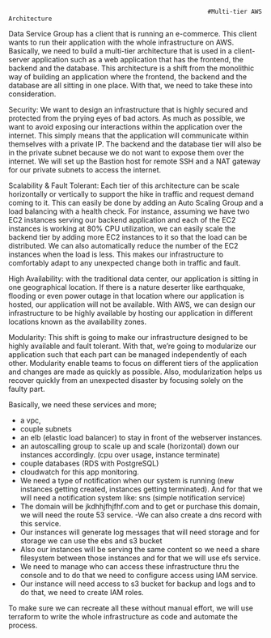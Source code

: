                                                            #Multi-tier AWS Architecture
                                                           
Data Service Group has a client that is running an e-commerce. This client wants to run their application with the whole infrastructure on AWS. Basically, we need to build a multi-tier architecture that is used in a client-server application such as a web application that has the frontend, the backend and the database. This architecture is a shift from the monolithic way of building an application where the frontend, the backend and the database  are all sitting in one place. With that, we need to take these into consideration. 

Security: We want to design an infrastructure that is highly secured and protected from the prying eyes of bad actors. As much as possible, we want to avoid exposing our interactions within the application over the internet. This simply means that the application will communicate within themselves with a private IP. The backend and the database tier will also be in the private subnet because we do not want to expose them over the internet. We will set up the Bastion host for remote SSH and a NAT gateway for our private subnets to access the internet. 

Scalability & Fault Tolerant: Each tier of this architecture can be scale horizontally or vertically to support the hike in traffic and request demand coming to it. This can easily be done by adding an Auto Scaling Group and a load balancing with a health check. For instance, assuming we have two EC2 instances serving our backend application and each of the EC2 instances is working at 80% CPU utilization, we can easily scale the backend tier by adding more EC2 instances to it so that the load can be distributed. We can also automatically reduce the number of the EC2 instances when the load is less. This makes  our infrastructure to comfortably adapt to any unexpected change both in traffic and fault.

High Availability: with the traditional data center, our application is sitting in one geographical location. If there is a nature deserter like earthquake, flooding or even power outage in that location where our application is hosted, our application will not be available. With AWS, we can design our infrastructure to be highly available by hosting our application in different locations known as the availability zones.

Modularity: This shift is going to make our infrastructure designed to be highly available and fault tolerant. With that, we’re going to modularize our application such that each part can be managed independently of each other. Modularity enable teams to focus on different tiers of the application and changes are made as quickly as possible. Also, modularization helps us recover quickly from an unexpected disaster by focusing solely on the faulty part.

Basically, we need these services and more;
- a vpc,
- couple subnets
- an elb (elastic load balancer) to stay in front of the webserver instances.
- an autoscalling group to scale up and scale (horizontal) down our instances accordingly. (cpu over usage, instance terminate)
- couple databases (RDS with PostgreSQL)
- cloudwatch for this app monitoring.
- We need a type of notification when our system is running (new instances getting created, instances getting terminated). And for that we will need a notification system like: sns (simple notification service)
- The domain will be jkdhhjfhjfhf.com and to get or purchase this domain, we will need the route 53 service.
-We can also create a dns record with this service.
- Our instances will generate log messages that will need storage and for storage we can use the ebs and s3 bucket
- Also our instances will be serving the same content so we need a share filesystem between those instances and for that we will use efs service.
- We need to manage who can access these infrastructure thru the console and to do that we need to configure access using IAM service.
- Our instance will need access to s3 bucket for backup and logs and to do that, we need to create IAM roles.

To make sure we can recreate all these without manual effort, we will use terraform to write the whole infrastructure as code and automate the process.





